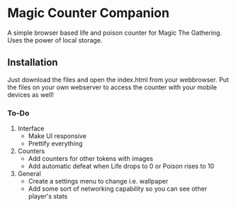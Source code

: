 # Magic Counter Companion
A simple browser based life and poison counter for Magic The Gathering. Uses the power of local storage.

## Installation
Just download the files and open the index.html from your webbrowser. Put the files on your own webserver to access the counter with your mobile devices as well!

### To-Do
1. Interface
	- Make UI responsive
	- Prettify everything
2. Counters
	- Add counters for other tokens with images
	- Add automatic defeat when Life drops to 0 or Poison rises to 10
3. General
	- Create a settings menu to change i.e. wallpaper
	- Add some sort of networking capability so you can see other player's stats